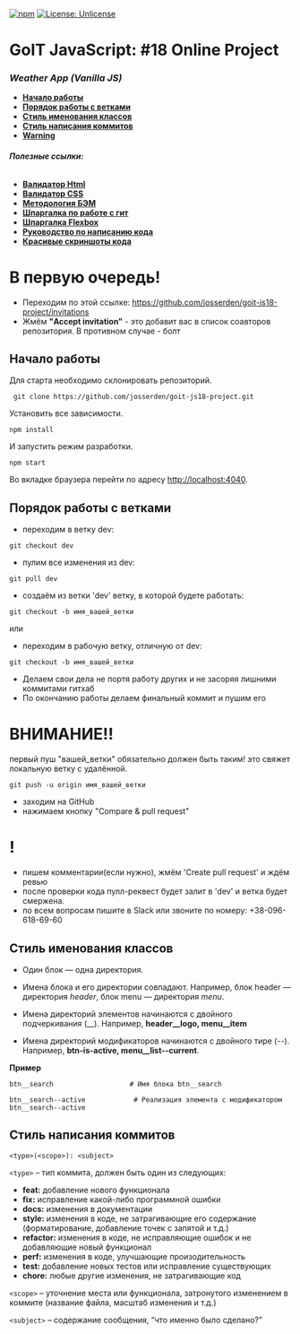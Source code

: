 [![npm](https://img.shields.io/npm/v/npm.svg?style=flat-square)](https://www.npmjs.com/package/npm)
[![License: Unlicense](https://img.shields.io/badge/license-Unlicense-blue.svg)](http://unlicense.org/)

# GoIT JavaScript: #18 Online Project

### _Weather App (Vanilla JS)_

-   **[Начало работы](#начало-работы)**
-   **[Порядок работы с ветками](#порядок-работы-с-ветками)**
-   **[Стиль именования классов](#стиль-именования-классов)**
-   **[Стиль написания коммитов](#стиль-написания-коммитов)**
-   **[Warning](#внимание)**

###### **Полезные ссылки:**

-   **[Валидатор Html](https://validator.w3.org/)**
-   **[Валидатор CSS](https://jigsaw.w3.org/css-validator/#validate_by_input)**
-   **[Методология БЭМ](https://ru.bem.info/methodology/quick-start/#%D1%81%D0%BE%D0%B4%D0%B5%D1%80%D0%B6%D0%B0%D0%BD%D0%B8%D0%B5)**
-   **[Шпаргалка по работе с гит](https://github.com/Imangazaliev/git-tips)**
-   **[Шпаргалка Flexbox](http://tpverstak.ru/flex-cheatsheet/)**
-   **[Руководство по написанию кода](http://sadcitizen.me/code-guide/)**
-   **[Красивые скриншоты кода](https://carbon.now.sh/)**

# В первую очередь!
 - Переходим по этой ссылке: https://github.com/josserden/goit-js18-project/invitations 
 - Жмём **"Accept invitation"** - это добавит вас в список соавторов репозитория. В противном случае - болт

## Начало работы

Для старта необходимо склонировать репозиторий.

```shell
 git clone https://github.com/josserden/goit-js18-project.git
```

Установить все зависимости.

```shell
npm install
```

И запустить режим разработки.

```shell
npm start
```

Во вкладке браузера перейти по адресу
[http://localhost:4040](http://localhost:4040).

## Порядок работы с ветками

-   переходим в ветку dev:

```shell
git checkout dev
```

-   пулим все изменения из dev:

```shell
git pull dev
```

-   создаём из ветки 'dev' ветку, в которой будете работать:

```shell
git checkout -b имя_вашей_ветки
```

или

-   переходим в рабочую ветку, отличную от dev:

```shell
git checkout -b имя_вашей_ветки
```

-   Делаем свои дела не портя работу других и не засоряя лишними коммитами
    гитхаб
-   По окончанию работы делаем финальный коммит и пушим его

# ВНИМАНИЕ!!

первый пуш "вашей_ветки" обязательно должен быть таким! это свяжет локальную
ветку с удалённой.

```plain
git push -u origin имя_вашей_ветки
```

-   заходим на GitHub
-   нажимаем кнопку "Compare & pull request"

# !

-   пишем комментарии(если нужно), жмём 'Create pull request' и ждём ревью
-   после проверки кода пулл-реквест будет залит в 'dev' и ветка будет смержена.
-   по всем вопросам пишите в Slack или звоните по номеру: +38-096-618-69-60

## Стиль именования классов

- Один блок — одна директория.

- Имена блока и его директории совпадают. Например, блок header — директория *header*, блок menu — директория *menu*.

- Имена директорий элементов начинаются с двойного подчеркивания (__). Например, **header__logo, menu__item**

- Имена директорий модификаторов начинаются с двойного тире (--). Например, **btn-is-active, menu__list--current**.

**Пример**

```shell
btn__search                   # Имя блока btn__search

btn__search--active            # Реализация элемента с модификатором btn__search--active
   ```                                    

## Стиль написания коммитов

```shell
<type>(<scope>): <subject>
```

`<type>` – тип коммита, должен быть один из следующих:

-   **feat:** добавление нового функционала
-   **fix:** исправление какой-либо программной ошибки
-   **docs:** изменения в документации
-   **style:** изменения в коде, не затрагивающие его содержание
    (форматирование, добавление точек с запятой и т.д.)
-   **refactor:** изменения в коде, не исправляющие ошибок и не добавляющие
    новый функционал
-   **perf:** изменения в коде, улучшающие произодительность
-   **test:** добавление новых тестов или исправление существующих
-   **chore:** любые другие изменения, не затрагивающие код

`<scope>` – уточнение места или функционала, затронутого изменением в коммите
(название файла, масштаб изменения и т.д.)

`<subject>` – содержание сообщения, “что именно было сделано?”
